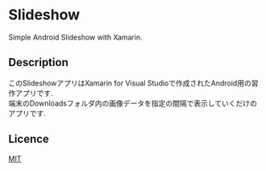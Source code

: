 # Slideshow
Simple Android Slideshow with Xamarin.


## Description
このSlideshowアプリはXamarin for Visual Studioで作成されたAndroid用の習作アプリです.<br>
端末のDownloadsフォルダ内の画像データを指定の間隔で表示していくだけのアプリです.<br>


## Licence

[MIT](https://github.com/mawasi/Slideshow/blob/master/LICENSE)
